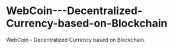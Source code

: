 # WebCoin---Decentralized-Currency-based-on-Blockchain
WebCoin - Decentralized Currency based on Blockchain.
